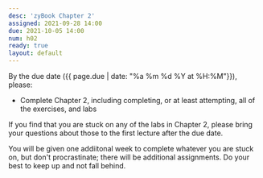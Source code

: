 ```yaml
---
desc: 'zyBook Chapter 2'
assigned: 2021-09-28 14:00
due: 2021-10-05 14:00
num: h02
ready: true
layout: default
---
```


By the due date ({{ page.due | date: "%a %m %d %Y at %H:%M"}}), please:
* Complete Chapter 2, including completing, or at least attempting, all of the exercises, and labs

If you find that you are stuck on any of the labs in Chapter 2, please bring your questions about those to the first lecture after the due date.

You will be given one addiitonal week to complete whatever you are
stuck on, but don't procrastinate; there will be additional
assignments.  Do your best to keep up and not fall behind.

